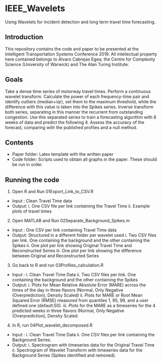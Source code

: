 # IEEE_Wavelets
Using Wavelets for incident detection and long term travel time forecasting.

## Introduction
This repository contains the code and paper to be presented at the Intelligent Transportation Systems Conference 2019.
All intellectual property here contained belongs to Alvaro Cabrejas Egea, the Centre for Complexity Science (University of Warwick) and The Alan Turing Institute.

## Goals
Take a dense time series of motorway travel times. 
Perform a continuous wavelet transform. 
Calculate the power of each frequency-time pair and identify outliers (median+iqr), set them to the maximum threshold, while the difference with this value is taken into the Spikes series.
Inverse transform both series, separating in this manner the recurrent from outstanding congestion.
Use this separated series to train a forecasting algorithm with 8 weeks of data and predict the following 4.
Assess the accuracy of the forecast, comparing with the published profiles and a null method.

## Contents
- Paper folder: Latex template with the written paper
- Code folder: Scripts used to obtain all graphs in the paper. These should be run in order.

## Running the code
1. Open R and Run 01Export_Link_to_CSV.R
  * Input : Clean Travel Time data
  * Output: 
    i. One CSV file per link containing the Travel Time
    ii. Example plots of travel times
2. Open MATLAB and Run 02Separate_Background_Spikes.m
  * Input : One CSV per link containing Travel Time data
  * Output: Structured in a different folder per wavelet used
    i. Two CSV files per link. One containing the background and the other containing the Spikes
    ii. One plot per link showing Original Travel Time and Reconstructed Series
    iii. One plot per link showing the difference between Original and Reconstructed Series
3. Go back to R and run 03Profiles_calculation.R
  * Input : 
    i. Clean Travel Time Data
    ii. Two CSV files per link. One containing the background and the other containing the Spikes
  * Output: 
    i. Plots for Mean Relative Absolute Error (MARE) across the times of the day in three flavors (Normal, Only Negative (Overprediction), Density Scaled)
    ii. Plots for MARE or Root Mean Squared Error (RMSE) measured from quantiles 1, 95, 99, and a user defined one (default:50).
    iii. Plots for the MARE as a timeseries for the 4 predicted weeks in three flavors (Normal, Only Negative (Overprediction), Density Scaled.
4. In R, run 04Plot_wavelet_decomposed.R
  * Input : 
    i. Clean Travel Time Data
    ii. One CSV files per link containing the Background Series.
  * Output: 
    i. Spectrogram with timeseries data for the Original Travel Time
    ii. Spectrogram of Wavelet Transform with timeseries data for the Background Series (Spikes identified and removed).
